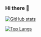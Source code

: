 ### Hi there 👋

[![GitHub stats](https://github-readme-stats.vercel.app/api?username=SergeiVasilyev)](https://github.com/anuraghazra/github-readme-stats)

[![Top Langs](https://github-readme-stats.vercel.app/api/top-langs/?username=SergeiVasilyev)](https://github.com/anuraghazra/github-readme-stats)







<!--
**SergeiVasilyev/SergeiVasilyev** is a ✨ _special_ ✨ repository because its `README.md` (this file) appears on your GitHub profile.

Here are some ideas to get you started:

- 🔭 I’m currently working on ...
- 🌱 I’m currently learning ...
- 👯 I’m looking to collaborate on ...
- 🤔 I’m looking for help with ...
- 💬 Ask me about ...
- 📫 How to reach me: ...
- 😄 Pronouns: ...
- ⚡ Fun fact: ...
-->

